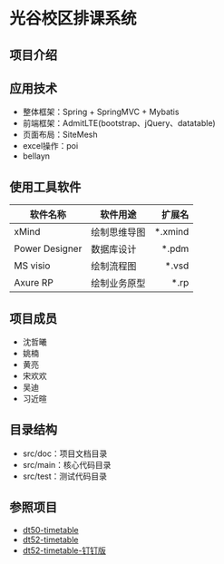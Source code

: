 # 光谷校区排课系统

## 项目介绍

## 应用技术

* 整体框架：Spring + SpringMVC + Mybatis
* 前端框架：AdmitLTE(bootstrap、jQuery、datatable)
* 页面布局：SiteMesh
* excel操作：poi
* bellayn

## 使用工具软件

|软件名称|软件用途|扩展名|
|--|--|--:|
| xMind|绘制思维导图|*.xmind|
| Power Designer|数据库设计|*.pdm|
| MS visio|绘制流程图|*.vsd|
| Axure RP|绘制业务原型|*.rp|

## 项目成员

* 沈哲曦
* 姚楠
* 黄亮
* 宋欢欢
* 吴迪
* 习近暄




## 目录结构

* src/doc：项目文档目录
* src/main：核心代码目录
* src/test：测试代码目录

## 参照项目

* [dt50-timetable](https://github.com/whggbdqn/dt50-timetable)
* [dt52-timetable](https://github.com/whggbdqn/dt52-timetable)
* [dt52-timetable-钉钉版](https://github.com/whggbdqn/dt52-timetable-dd)
